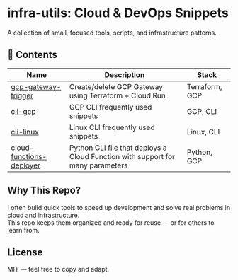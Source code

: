 # infra-utils: Cloud & DevOps Snippets

A collection of small, focused tools, scripts, and infrastructure patterns.

## 🔧 Contents

| Name                          | Description                                                 | Stack            |
|-------------------------------|-------------------------------------------------------------|------------------|
| [gcp-gateway-trigger](./gcp-gateway-trigger) | Create/delete GCP Gateway using Terraform + Cloud Run       | Terraform, GCP   |
| [cli-gcp](./cli-gcp) | GCP CLI frequently used snippets       | GCP, CLI   |
| [cli-linux](./cli-linux) | Linux CLI frequently used snippets       | Linux, CLI   |
| [cloud-functions-deployer](./cloud-functions-deployer) | Python CLI file that deploys a Cloud Function with support for many parameters       | Python, GCP   |

## Why This Repo?

I often build quick tools to speed up development and solve real problems in cloud and infrastructure.  
This repo keeps them organized and ready for reuse — or for others to learn from.

## License

MIT — feel free to copy and adapt.
